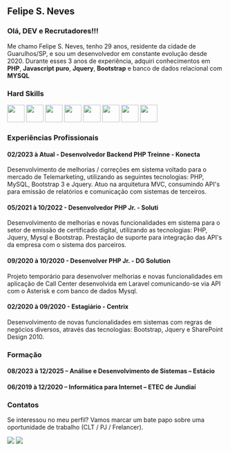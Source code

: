 ## Felipe S. Neves

### Olá, DEV e Recrutadores!!!

Me chamo Felipe S. Neves, tenho 29 anos, residente da cidade de Guarulhos/SP, e sou um desenvolvedor em constante evolução desde 2020. Durante esses 3 anos de experiência, adquiri conhecimentos em **PHP**, **Javascript puro**, **Jquery**, **Bootstrap** e banco de dados relacional com **MYSQL**


### Hard Skills
<img loading="lazy" src="https://cdn.jsdelivr.net/gh/devicons/devicon/icons/php/php-original.svg" width="40" height="40"/> <img loading="lazy" src="https://cdn.jsdelivr.net/gh/devicons/devicon/icons/mysql/mysql-original-wordmark.svg" width="40" height="40"/> 
<img loading="lazy" src="https://cdn.jsdelivr.net/gh/devicons/devicon/icons/javascript/javascript-original.svg" width="40" height="40"/>
<img loading="lazy" src="https://cdn.jsdelivr.net/gh/devicons/devicon/icons/jquery/jquery-original-wordmark.svg" width="40" height="40"/>
<img loading="lazy" src="https://cdn.jsdelivr.net/gh/devicons/devicon/icons/html5/html5-original-wordmark.svg" width="40" height="40"/> 
<img loading="lazy" src="https://cdn.jsdelivr.net/gh/devicons/devicon/icons/css3/css3-original-wordmark.svg" width="40" height="40"/> 
<img loading="lazy" src="https://cdn.jsdelivr.net/gh/devicons/devicon/icons/bootstrap/bootstrap-original.svg" width="40" height="40"/> <img loading="lazy" src="https://cdn.jsdelivr.net/gh/devicons/devicon/icons/git/git-original-wordmark.svg" width="40" height="40"/>

### Experiências Profissionais
#### 02/2023 à Atual - Desenvolvedor Backend PHP Treinne - Konecta
Desenvolvimento de melhorias / correções em sistema voltado para o mercado de Telemarketing, utilizando as seguintes tecnologias: PHP, MySQL, Bootstrap 3 e Jquery. Atuo na arquitetura MVC, consumindo API's para emissão de relatórios e comunicação com sistemas de terceiros.

#### 05/2021 à 10/2022 - Desenvolvedor PHP Jr. - Soluti
Desenvolvimento de melhorias e novas funcionalidades em sistema para o setor de emissão de certificado digital, utilizando as tecnologias: PHP, Jquery, Mysql e Bootstrap. Prestação de suporte para integração das API's da empresa com o sistema dos parceiros.

#### 09/2020 à 10/2020 - Desenvolver PHP Jr. - DG Solution
Projeto temporário para desenvolver melhorias e novas funcionalidades em aplicação de Call Center desenvolvida em Laravel comunicando-se via API com o Asterisk e com banco de dados
Mysql.

#### 02/2020 à 09/2020 - Estagiário - Centrix
Desenvolvimento de novas funcionalidades em sistemas com regras de negócios diversos, através das tecnologias: Bootstrap, Jquery e SharePoint Design 2010.

### Formação
#### 08/2023 à 12/2025 – Análise e Desenvolvimento de Sistemas – Estácio
#### 06/2019 à 12/2020 – Informática para Internet – ETEC de Jundiaí

### Contatos
Se interessou no meu perfil? Vamos marcar um bate papo sobre uma oportunidade de trabalho (CLT / PJ / Frelancer).
<div>
  <a href = "mailto:felipe.s.neves@outlook.com"><img loading="lazy" src="https://img.shields.io/badge/Microsoft_Outlook-0078D4?style=for-the-badge&logo=microsoft-outlook&logoColor=white" target="_blank"></a>
  <a href="https://www.linkedin.com/in/felipe-s-neves-5858aa281/" target="_blank"><img loading="lazy" src="https://img.shields.io/badge/-LinkedIn-%230077B5?style=for-the-badge&logo=linkedin&logoColor=white" target="_blank"></a>   
</div>

